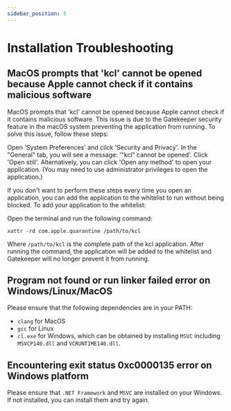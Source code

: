 ```yaml
---
sidebar_position: 5
---
```


# Installation Troubleshooting

## MacOS prompts that 'kcl' cannot be opened because Apple cannot check if it contains malicious software

MacOS prompts that 'kcl' cannot be opened because Apple cannot check if it contains malicious software. This issue is due to the Gatekeeper security feature in the macOS system preventing the application from running. To solve this issue, follow these steps:

Open 'System Preferences' and click 'Security and Privacy'. In the "General" tab, you will see a message: '"kcl" cannot be opened'. Click 'Open still'. Alternatively, you can click 'Open any method' to open your application. (You may need to use administrator privileges to open the application.)

If you don't want to perform these steps every time you open an application, you can add the application to the whitelist to run without being blocked. To add your application to the whitelist:

Open the terminal and run the following command:

```shell
xattr -rd com.apple.quarantine /path/to/kcl
```

Where `/path/to/kcl` is the complete path of the kcl application. After running the command, the application will be added to the whitelist and Gatekeeper will no longer prevent it from running.

## Program not found or run linker failed error on Windows/Linux/MacOS

Please ensure that the following dependencies are in your PATH:

- `clang` for MacOS
- `gcc` for Linux
- `cl.exe` for Windows, which can be obtained by installing `MSVC` including `MSVCP140.dll` and `VCRUNTIME140.dll`.

## Encountering exit status 0xc0000135 error on Windows platform

Please ensure that `.NET Framework` and `MSVC` are installed on your Windows. If not installed, you can install them and try again.
